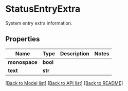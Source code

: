 # StatusEntryExtra

System entry extra information.
## Properties
Name | Type | Description | Notes
------------ | ------------- | ------------- | -------------
**monospace** | **bool** |  | 
**text** | **str** |  | 

[[Back to Model list]](../README.md#documentation-for-models) [[Back to API list]](../README.md#documentation-for-api-endpoints) [[Back to README]](../README.md)


